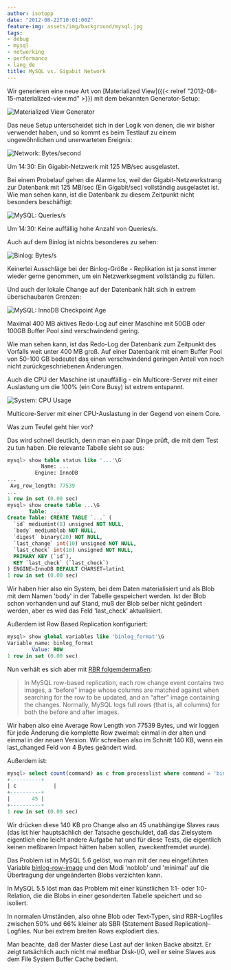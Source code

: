 ```yaml
---
author: isotopp
date: "2012-08-22T10:01:00Z"
feature-img: assets/img/background/mysql.jpg
tags:
- debug
- mysql
- networking
- performance
- lang_de
title: MySQL vs. Gigabit Network
---
```

Wir generieren eine neue Art von 
[Materialized View]({{< relref "2012-08-15-materialized-view.md" >}})
mit dem bekannten Generator-Setup:

![Materialized View Generator](/uploads/queue.png)

Das neue Setup unterscheidet sich in der Logik von denen, die wir bisher
verwendet haben, und so kommt es beim Testlauf zu einem ungewöhnlichen und
unerwarteten Ereignis:

![Network: Bytes/second](/uploads/replication5-network.png)

Um 14:30: Ein Gigabit-Netzwerk mit 125 MB/sec ausgelastet.

Bei einem Probelauf gehen die Alarme los, weil der Gigabit-Netzwerkstrang
zur Datenbank mit 125 MB/sec (Ein Gigabit/sec) vollständig ausgelastet ist. 
Wie man sehen kann, ist die Datenbank zu diesem Zeitpunkt nicht besonders
beschäftigt:

![MySQL: Queries/s](/uploads/replication4-statement.png)

Um 14:30: Keine auffällig hohe Anzahl von Queries/s.

Auch auf dem Binlog ist nichts besonderes zu sehen:

![Binlog: Bytes/s](/uploads/replication3-binlog.png)

Keinerlei Ausschläge bei der Binlog-Größe - Replikation ist ja sonst immer
wieder gerne genommen, um ein Netzwerksegment vollständig zu füllen.

Und auch der lokale Change auf der Datenbank hält sich in extrem
überschaubaren Grenzen:

![MySQL: InnoDB Checkpoint Age](/uploads/replication2-checkpoint.png)

Maximal 400 MB aktives Redo-Log auf einer Maschine mit 50GB oder 100GB
Buffer Pool sind verschwindend gering.

Wie man sehen kann, ist das Redo-Log der Datenbank zum Zeitpunkt des
Vorfalls weit unter 400 MB groß.  Auf einer Datenbank mit einem Buffer Pool
von 50-100 GB bedeutet das einen verschwindend geringen Anteil von noch
nicht zurückgeschriebenen Änderungen.

Auch die CPU der Maschine ist unauffällig - ein Multicore-Server mit einer
Auslastung um die 100% (ein Core Busy) ist extrem entspannt.

![System: CPU Usage](/uploads/replication1-cpu.png)

Multicore-Server mit einer CPU-Auslastung in der Gegend von einem Core.

Was zum Teufel geht hier vor?

Das wird schnell deutlich, denn man ein paar Dinge prüft, die mit dem Test
zu tun haben.  Die relevante Tabelle sieht so aus:

```sql
mysql> show table status like '...'\G
           Name: ...
         Engine: InnoDB
...
 Avg_row_length: 77539
...
1 row in set (0.00 sec)
mysql> show create table ...\G
       Table: ...
Create Table: CREATE TABLE `...` (
  `id` mediumint(8) unsigned NOT NULL,
  `body` mediumblob NOT NULL,
  `digest` binary(20) NOT NULL,
  `last_change` int(10) unsigned NOT NULL,
  `last_check` int(10) unsigned NOT NULL,
  PRIMARY KEY (`id`),
  KEY `last_check` (`last_check`)
) ENGINE=InnoDB DEFAULT CHARSET=latin1
1 row in set (0.00 sec)
```


Wir haben hier also ein System, bei dem Daten materialisiert und als Blob
mit dem Namen 'body' in der Tabelle gespeichert werden.  Ist der Blob schon
vorhanden und auf Stand, muß der Blob selber nicht geändert werden, aber es
wird das Feld 'last_check' aktualisiert.

Außerdem ist Row Based Replication konfiguriert: 

```sql
mysql> show global variables like 'binlog_format'\G
Variable_name: binlog_format
        Value: ROW
1 row in set (0.00 sec)
```


Nun verhält es sich aber mit 
[RBR folgemdermaßen](http://dev.mysql.com/doc/refman/5.6/en/replication-options-binary-log.html#sysvar_binlog_row_image):

>In MySQL row-based replication, each row change event contains two images,
> a “before” image whose columns are matched against when searching for the
> row to be updated, and an “after” image containing the changes.  Normally,
> MySQL logs full rows (that is, all columns) for both the before and after
> images.

Wir haben also eine Average Row Length von 77539 Bytes, und wir loggen für
jede Änderung die komplette Row zweimal: einmal in der alten und einmal in
der neuen Version.  Wir schreiben also im Schnitt 140 KB, wenn ein
last_changed Feld von 4 Bytes geändert wird.

Außerdem ist: 

```sql
mysql> select count(command) as c from processlist where command = 'binlog dump';
+----------+
| c            |
+----------+
|       45 |
+----------+
1 row in set (0.00 sec)
```

Wir drücken diese 140 KB pro Change also an 45 unabhängige Slaves raus (das
ist hier hauptsächlich der Tatsache geschuldet, daß das Zielsystem
eigentlich eine leicht andere Aufgabe hat und für diese Tests, die
eigentlich keinen meßbaren Impact hätten haben sollen, zweckentfremdet
wurde).

Das Problem ist in MySQL 5.6 gelöst, wo man mit der neu eingeführten
Variable 
[binlog-row-image](http://dev.mysql.com/doc/refman/5.6/en/replication-options-binary-log.html#sysvar_binlog_row_image)
und den Modi 'noblob' und 'minimal' auf die Übertragung der ungeänderten
Blobs verzichten kann.

In MySQL 5.5 löst man das Problem mit einer künstlichen 1:1- oder
1:0-Relation, die die Blobs in einer gesonderten Tabelle speichert und so
isoliert.

In normalen Umständen, also ohne Blob oder Text-Typen, sind RBR-Logfiles
zwischen 50% und 66% kleiner als SBR (Statement Based Replication)-Logfiles. 
Nur bei extrem breiten Rows explodiert dies.

Man beachte, daß der Master diese Last auf der linken Backe absitzt.  Er
zeigt tatsächlich auch nicht mal meßbar Disk-I/O, weil er seine Slaves aus
dem File System Buffer Cache bedient.
